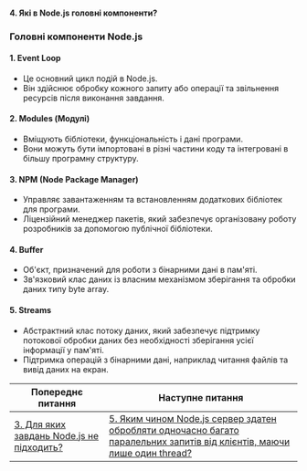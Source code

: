 #### 4. Які в Node.js головні компоненти?

### Головні компоненти Node.js
#### 1. **Event Loop**
   - Це основний цикл подій в Node.js.
   - Він здійснює обробку кожного запиту або операції та звільнення ресурсів після виконання завдання.

#### 2. **Modules (Модулі)**
   - Вміщують бібліотеки, функціональність і дані програми.
   - Вони можуть бути імпортовані в різні частини коду та інтегровані в більшу програмну структуру.

#### 3. **NPM (Node Package Manager)**
   - Управляє завантаженням та встановленням додаткових бібліотек для програми.
   - Ліцензійний менеджер пакетів, який забезпечує організовану роботу розробників за допомогою публічної бібліотеки.

#### 4. **Buffer**
   - Об'єкт, призначений для роботи з бінарними дані в пам'яті.
   - Зв'язковий клас даних із власним механізмом зберігання та обробки даних типу byte array.

#### 5. **Streams**
   - Абстрактний клас потоку даних, який забезпечує підтримку потокової обробки даних без необхідності зберігання усієї інформації у пам'яті.
   - Підтримка операцій з бінарними дані, наприклад читання файлів та вивід даних на екран.

| Попереднє питання | Наступне питання |
|---|---|
| [3. Для яких завдань Node.js не підходить?](./junior/nodejs/what-tasks-doesnt-nodejs-fit.md)  | [5. Яким чином Node.js сервер здатен обробляти одночасно багато паралельних запитів від клієнтів, маючи лише один thread?](./junior/nodejs/5-how-does-a-nodejs-server-handle-multiple-concurrent-requests-from-clients-with-only-one-thread.md) |
